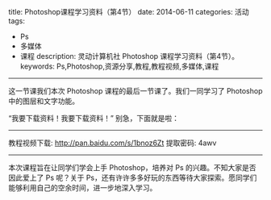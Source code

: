 title: Photoshop课程学习资料（第4节）
date: 2014-06-11
categories: 活动
tags:
- Ps
- 多媒体
- 课程
description: 灵动计算机社 Photoshop 课程学习资料（第4节）。
keywords: Ps,Photoshop,资源分享,教程,教程视频,多媒体,课程
---

这一节课我们本次 Photoshop 课程的最后一节课了。我们一同学习了 Photoshop 中的图层和文字功能。

“我要下载资料！我要下载资料！”
别急，下面就是啦：

<!-- more -->

---

教程视频下载: <http://pan.baidu.com/s/1bnoz6Zt>
提取密码: 4awv

---

本次课程旨在让同学们学会上手 Photoshop，培养对 Ps 的兴趣。不知大家是否因此爱上了 Ps 呢？关于 Ps，还有许许多多好玩的东西等待大家探索。愿同学们能够利用自己的空余时间，进一步地深入学习。